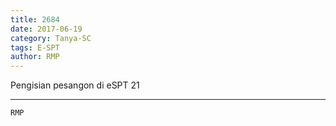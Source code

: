 ```yaml
---
title: 2684
date: 2017-06-19
category: Tanya-SC
tags: E-SPT
author: RMP
---
```


Pengisian pesangon di eSPT 21

---



`RMP`
